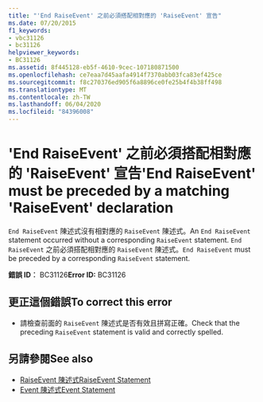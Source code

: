 ```yaml
---
title: "'End RaiseEvent' 之前必須搭配相對應的 'RaiseEvent' 宣告"
ms.date: 07/20/2015
f1_keywords:
- vbc31126
- bc31126
helpviewer_keywords:
- BC31126
ms.assetid: 8f445128-eb5f-4610-9cec-107180871500
ms.openlocfilehash: ce7eaa7d45aafa4914f7370abb03fca83ef425ce
ms.sourcegitcommit: f8c270376ed905f6a8896ce0fe25b4f4b38ff498
ms.translationtype: MT
ms.contentlocale: zh-TW
ms.lasthandoff: 06/04/2020
ms.locfileid: "84396008"
---
```

# <a name="end-raiseevent-must-be-preceded-by-a-matching-raiseevent-declaration"></a><span data-ttu-id="0aa2d-102">'End RaiseEvent' 之前必須搭配相對應的 'RaiseEvent' 宣告</span><span class="sxs-lookup"><span data-stu-id="0aa2d-102">'End RaiseEvent' must be preceded by a matching 'RaiseEvent' declaration</span></span>
<span data-ttu-id="0aa2d-103">`End RaiseEvent` 陳述式沒有相對應的 `RaiseEvent` 陳述式。</span><span class="sxs-lookup"><span data-stu-id="0aa2d-103">An `End RaiseEvent` statement occurred without a corresponding `RaiseEvent` statement.</span></span> <span data-ttu-id="0aa2d-104">`End RaiseEvent` 之前必須搭配相對應的 `RaiseEvent` 陳述式。</span><span class="sxs-lookup"><span data-stu-id="0aa2d-104">`End RaiseEvent` must be preceded by a corresponding `RaiseEvent` statement.</span></span>  
  
 <span data-ttu-id="0aa2d-105">**錯誤 ID︰** BC31126</span><span class="sxs-lookup"><span data-stu-id="0aa2d-105">**Error ID:** BC31126</span></span>  
  
## <a name="to-correct-this-error"></a><span data-ttu-id="0aa2d-106">更正這個錯誤</span><span class="sxs-lookup"><span data-stu-id="0aa2d-106">To correct this error</span></span>  
  
- <span data-ttu-id="0aa2d-107">請檢查前面的 `RaiseEvent` 陳述式是否有效且拼寫正確。</span><span class="sxs-lookup"><span data-stu-id="0aa2d-107">Check that the preceding `RaiseEvent` statement is valid and correctly spelled.</span></span>  
  
## <a name="see-also"></a><span data-ttu-id="0aa2d-108">另請參閱</span><span class="sxs-lookup"><span data-stu-id="0aa2d-108">See also</span></span>

- [<span data-ttu-id="0aa2d-109">RaiseEvent 陳述式</span><span class="sxs-lookup"><span data-stu-id="0aa2d-109">RaiseEvent Statement</span></span>](../language-reference/statements/raiseevent-statement.md)
- [<span data-ttu-id="0aa2d-110">Event 陳述式</span><span class="sxs-lookup"><span data-stu-id="0aa2d-110">Event Statement</span></span>](../language-reference/statements/event-statement.md)
